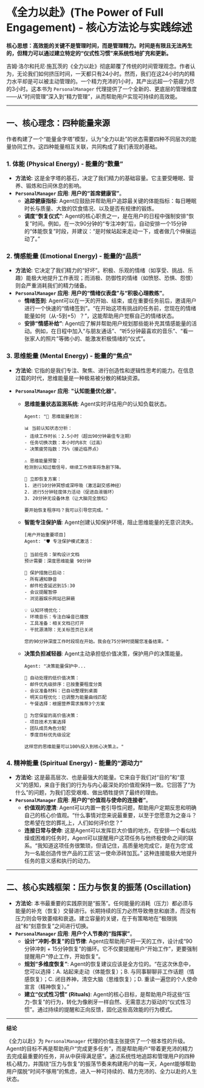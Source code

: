 # 《全力以赴》(The Power of Full Engagement) - 核心方法论与实践综述

**核心思想：高效能的关键不是管理时间，而是管理精力。时间是有限且无法再生的，但精力可以通过建立特定的“仪式性习惯”来系统性地扩充和更新。**

吉姆·洛尔和托尼·施瓦茨的《全力以赴》彻底颠覆了传统的时间管理观念。作者认为，无论我们如何挤压时间，一天都只有24小时。然而，我们在这24小时内的精力水平却是可以被主动管理的。一个精力充沛的1小时，其产出远超一个筋疲力尽的3小时。这本书为 `PersonalManager` 代理提供了一个全新的、更底层的管理维度——从“时间管理”深入到“精力管理”，从而帮助用户实现可持续的高效能。

---

## 一、核心理念：四种能量来源

作者构建了一个“能量金字塔”模型，认为“全力以赴”的状态需要四种不同层次的能量协同工作。这四种能量相互关联，共同构成了我们表现的基础。

### 1. 体能 (Physical Energy) - 能量的“数量”
- **方法论**: 这是金字塔的基石，决定了我们精力的基础容量。它主要受睡眠、营养、锻炼和日间休息的影响。
- **`PersonalManager` 应用**: **用户的“首席健康官”**。
    - **追踪健康指标**: Agent应鼓励并帮助用户追踪最关键的体能指标：每日睡眠时长与质量、大致的饮食情况、以及是否有规律的锻炼。
    - **调度“恢复仪式”**: Agent的核心职责之一，是在用户的日程中强制安排“恢复”时间。例如，在一次90分钟的“专注冲刺”后，自动安排一个15分钟的“体能恢复”时段，并建议：“是时候站起来走动一下，或者做几个伸展运动了。”

### 2. 情感能量 (Emotional Energy) - 能量的“品质”
- **方法论**: 它决定了我们精力的“好坏”。积极、乐观的情绪（如享受、挑战、乐趣）能极大地提升工作表现；而消极、防御性的情绪（如愤怒、恐惧、怨恨）则会严重消耗我们的精力储备。
- **`PersonalManager` 应用**: **用户的“情绪仪表盘”与“积极心理教练”**。
    - **情绪签到**: Agent可以在一天的开始、结束，或在重要任务前后，邀请用户进行一个快速的“情绪签到”。“在开始这项有挑战的任务前，您现在的情绪能量如何（从-5到+5）？”，这能帮助用户觉察自己的情绪状态。
    - **安排“情感补给”**: Agent应了解并帮助用户规划那些能补充其情感能量的活动。例如，在日程中加入“与朋友通话”、“听5分钟最喜欢的音乐”、“看一张家人的照片”等微小的、能激发积极情绪的“仪式”。

### 3. 思维能量 (Mental Energy) - 能量的"焦点"
- **方法论**: 它指的是我们专注、聚焦、进行创造性和逻辑性思考的能力。在信息过载的时代，思维能量是一种极易被分散的稀缺资源。

- **`PersonalManager` 应用**: **"认知能量优化器"**。
    - **思维能量状态监测系统**: Agent实时评估用户的认知负载状态。
        ```
        Agent: "🧠 思维能量检测：

        📊 当前认知状态分析：
        - 连续工作时长：2.5小时（超出90分钟最佳专注期）
        - 任务切换次数：本小时内8次（过高）
        - 决策疲劳指数：75%（接近临界点）
        
        ⚠️ 思维能量预警：
        检测到认知过载信号，继续工作效率将急剧下降。

        🔋 立即恢复方案：
        1. 进行10分钟冥想或深呼吸（激活副交感神经）
        2. 进行5分钟轻度体力活动（促进血液循环）
        3. 20分钟无设备休息（让大脑完全放松）

        要开始恢复程序吗？我可以引导您完成。"
        ```

    - **智能专注保护盾**: Agent创建认知保护环境，阻止思维能量的无意识流失。
        ```
        [用户开始重要项目]
        Agent: "🛡️ 专注保护模式激活：

        🎯 当前任务：架构设计文档
        预计需要：深度思维能量 90分钟

        🚫 保护措施已启动：
        - 所有通知静音
        - 邮件检查延迟到15:30
        - 会议提醒暂停
        - 浏览器娱乐网站已屏蔽

        💡 认知环境优化：
        - 环境音乐：专注白噪音已播放
        - 工具准备：相关文档已打开
        - 干扰源清除：无关标签页已关闭

        您的90分钟深度工作时段现在开始。我会在75分钟时提醒您准备结束。"
        ```

    - **决策负担减轻器**: Agent主动承担低价值决策，保护用户的决策能量。
        ```
        Agent: "决策能量保护中...

        🧠 自动处理的低价值决策：
        - 邮件优先级排序：已按重要程度分类
        - 会议准备材料：已自动整理到桌面
        - 明天日程优化：已调整为能量曲线匹配
        - 午餐选择：根据营养需求推荐3个方案

        💎 为您保留的高价值决策：
        - 项目技术方案选择
        - 团队成员角色分配
        - 季度目标优先级设定

        这样您的思维能量可以100%投入到核心决策上。"
        ```

### 4. 精神能量 (Spiritual Energy) - 能量的“源动力”
- **方法论**: 这是最高层次、也是最强大的能量。它来自于我们对“目的”和“意义”的感知，来自于我们的行为与内心最深处的价值观保持一致。它回答了“为什么”的问题，为我们忍受艰难、做出牺牲提供了最终的理由。
- **`PersonalManager` 应用**: **用户的“价值观与使命的连接者”**。
    - **价值观的澄清**: Agent可以内置一套引导性问题，帮助用户定期反思和明确自己的核心价值观。“什么事情对您来说最重要，以至于您愿意为之奋斗？您希望在您的葬礼上，人们如何评价您？”
    - **连接日常与使命**: 这是Agent可以发挥巨大价值的地方。在安排一个看似枯燥或困难的任务时，Agent可以提醒用户这项任务与他终极使命之间的联系。“我知道这项任务很繁琐，但请记住，高质量地完成它，是在为您‘成为一名能创造传世产品的工匠’这一使命添砖加瓦。” 这种连接能极大地提升任务的意义感和执行的动力。

---

## 二、核心实践框架：压力与恢复的振荡 (Oscillation)

- **方法论**: 本书最重要的实践原则是“振荡”。任何能量的消耗（压力）都必须与能量的补充（恢复）交替进行。长期持续的压力必然导致倦怠和崩溃，而没有压力则会导致萎缩和衰退。建立容量的关键，在于有策略地在“极限挑战”和“刻意恢复”之间进行切换。
- **`PersonalManager` 应用**: **用户个人节奏的“指挥家”**。
    - **设计“冲刺-恢复”的日节律**: Agent应帮助用户将一天的工作，设计成“90分钟冲刺 + 15分钟恢复”的循环。它不仅要提醒用户“开始工作”，更要强制提醒用户“停止工作，开始恢复”。
    - **规划“多维度恢复”**: Agent的恢复建议应该是全方位的。“在这次休息中，您可以选择：A. 站起来走动（体能恢复）；B. 与同事聊聊非工作话题（情感恢复）；C. 闭目养神，清空大脑（思维恢复）；D. 重读一遍您的个人使命宣言（精神恢复）。”
    - **建立“仪式性习惯” (Rituals)**: Agent的核心目标，是帮助用户将这些“压力-恢复”的行为，转化为像刷牙一样自然、无需意志力驱动的“仪式性习惯”。通过持续的提醒和正向反馈，固化这些高效能的行为模式。

---

**结论**

《全力以赴》为 `PersonalManager` 代理的价值主张提供了一个根本性的升级。Agent的目标不再是帮助用户“完成更多任务”，而是帮助用户“带着更充沛的精力去完成最重要的任务，并从中获得满足感”。通过系统性地追踪和管理用户的四种核心精力，并围绕“压力与恢复”的振荡节奏来构建用户的每一天，Agent能够帮助用户摆脱“时间不够用”的焦虑，进入一种可持续的、精力充沛的、全力以赴的人生状态。